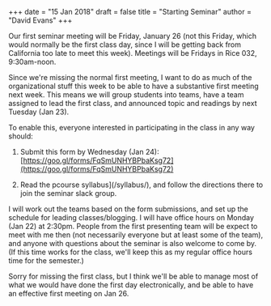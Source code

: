+++
date = "15 Jan 2018"
draft = false
title = "Starting Seminar"
author = "David Evans"
+++

Our first seminar meeting will be Friday, January 26 (not this Friday, which would normally be the first class day, since I will be getting back from California too late to meet this week). Meetings will be Fridays in Rice 032, 9:30am-noon.

Since we're missing the normal first meeting, I want to do as much of the organizational stuff this week to be able to have a substantive first meeting next week. This means we will group students into teams, have a team assigned to lead the first class, and announced topic and readings by next Tuesday (Jan 23).

To enable this, everyone interested in participating in the class in any way should:

   1. Submit this form by Wednesday (Jan 24): [https://goo.gl/forms/FqSmUNHYBPbaKsg72](https://goo.gl/forms/FqSmUNHYBPbaKsg72)

   2. Read the pcourse syllabus](/syllabus/), and follow the directions there to join the seminar slack group.

I will work out the teams based on the form submissions, and set up the schedule for leading classes/blogging. I will have office hours on Monday (Jan 22) at 2:30pm. People from the first presenting team will be expect to meet with me then (not necessarily everyone but at least some of the team), and anyone with questions about the seminar is also welcome to come by. (If this time works for the class, we'll keep this as my regular office hours time for the semester.)

Sorry for missing the first class, but I think we'll be able to manage most of what we would have done the first day electronically, and be able to have an effective first meeting on Jan 26.
